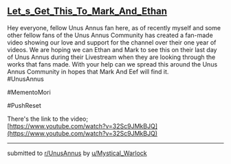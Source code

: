 ## [Let_s_Get_This_To_Mark_And_Ethan](https://www.reddit.com/r/UnusAnnus/comments/jrt42c/lets_get_this_to_mark_and_ethan/)
Hey everyone, fellow Unus Annus fan here, as of recently myself and some other fellow fans of the Unus Annus Community has created a fan-made video showing our love and support for the channel over their one year of videos. We are hoping we can Ethan and Mark to see this on their last day of Unus Annus during their Livestream when they are looking through the works that fans made. With your help can we spread this around the Unus Annus Community in hopes that Mark And Eef will find it.  
\#UnusAnnus

\#MementoMori

\#PushReset

  
There's the link to the video;  
[https://www.youtube.com/watch?v=32Sc9JMkBJQ](https://www.youtube.com/watch?v=32Sc9JMkBJQ)

---

submitted to [r/UnusAnnus](https://www.reddit.com/r/UnusAnnus) by [u/Mystical_Warlock](https://www.reddit.com/user/Mystical_Warlock)

